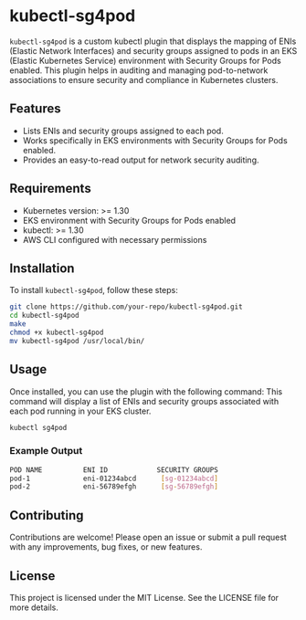 # kubectl-sg4pod

`kubectl-sg4pod` is a custom kubectl plugin that displays the mapping of ENIs (Elastic Network Interfaces) and security groups assigned to pods in an EKS (Elastic Kubernetes Service) environment with Security Groups for Pods enabled. This plugin helps in auditing and managing pod-to-network associations to ensure security and compliance in Kubernetes clusters.

## Features

- Lists ENIs and security groups assigned to each pod.
- Works specifically in EKS environments with Security Groups for Pods enabled.
- Provides an easy-to-read output for network security auditing.

## Requirements

- Kubernetes version: >= 1.30
- EKS environment with Security Groups for Pods enabled
- kubectl: >= 1.30
- AWS CLI configured with necessary permissions

## Installation

To install `kubectl-sg4pod`, follow these steps:

```bash
git clone https://github.com/your-repo/kubectl-sg4pod.git
cd kubectl-sg4pod
make
chmod +x kubectl-sg4pod
mv kubectl-sg4pod /usr/local/bin/
```

## Usage

Once installed, you can use the plugin with the following command:
This command will display a list of ENIs and security groups associated with each pod running in your EKS cluster.

```bash
kubectl sg4pod
```

### Example Output

```bash
POD NAME          ENI ID            SECURITY GROUPS
pod-1             eni-01234abcd      [sg-01234abcd]
pod-2             eni-56789efgh      [sg-56789efgh]
```

## Contributing
Contributions are welcome! Please open an issue or submit a pull request with any improvements, bug fixes, or new features.

## License
This project is licensed under the MIT License. See the LICENSE file for more details.
